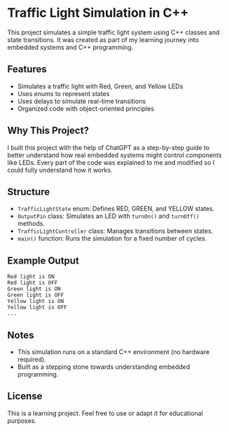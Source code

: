 # Traffic Light Simulation in C++

This project simulates a simple traffic light system using C++ classes and state transitions. It was created as part of my learning journey into embedded systems and C++ programming.

## Features

- Simulates a traffic light with Red, Green, and Yellow LEDs
- Uses enums to represent states
- Uses delays to simulate real-time transitions
- Organized code with object-oriented principles

## Why This Project?

I built this project with the help of ChatGPT as a step-by-step guide to better understand how real embedded systems might control components like LEDs. Every part of the code was explained to me and modified so I could fully understand how it works.

## Structure

- `TrafficLightState` enum: Defines RED, GREEN, and YELLOW states.
- `OutputPin` class: Simulates an LED with `turnOn()` and `turnOff()` methods.
- `TrafficLightController` class: Manages transitions between states.
- `main()` function: Runs the simulation for a fixed number of cycles.

## Example Output

```
Red light is ON
Red light is OFF
Green light is ON
Green light is OFF
Yellow light is ON
Yellow light is OFF
...
```

## Notes

- This simulation runs on a standard C++ environment (no hardware required).
- Built as a stepping stone towards understanding embedded programming.

## License

This is a learning project. Feel free to use or adapt it for educational purposes.
